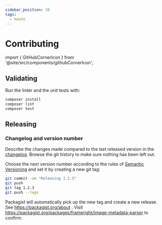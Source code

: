 ```yaml
---
sidebar_position: 20
tags:
  - howto
---
```


# Contributing

import { GitHubCornerIcon } from '@site/src/components/githubCornerIcon';

<GitHubCornerIcon href="https://github.com/Frameright/php-image-metadata-parser" />

## Validating

Run the linter and the unit tests with:

```bash
composer install
composer lint
composer test
```

## Releasing

### Changelog and version number

Describe the changes made compared to the last released version in the
[changelog](changelog.md). Browse the git history to make sure nothing has
been left out.

Choose the next version number according to the rules of
[Semantic Versioning](https://semver.org/) and set it by creating a new git
tag:

```bash
git commit -am "Releasing 1.2.3"
git push
git tag 1.2.3
git push --tags
```

Packagist will automatically pick up the new tag and create a new release. See
https://packagist.org/about . Visit
https://packagist.org/packages/frameright/image-metadata-parser to confirm.
